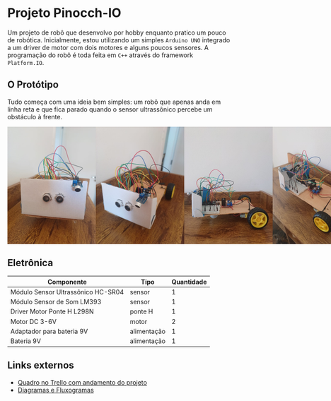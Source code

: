 # Projeto Pinocch-IO
Um projeto de robô que desenvolvo por hobby enquanto pratico um pouco de robótica. Inicialmente, estou utilizando um simples `Arduino UNO` integrado a um driver de motor com dois motores e alguns poucos sensores. A programação do robô é toda feita em `C++` através do framework `Platform.IO`.

## O Protótipo
Tudo começa com uma ideia bem simples: um robô que apenas anda em linha reta e que fica parado quando o sensor ultrassônico percebe um obstáculo à frente.
<div style="display: flex">
    <img  src="docs/img/pinocch-io-frontal.jpeg" alt="Pinocch-IO Protótipo (frontal)"
    width="200">
    <img  src="docs/img/pinocch-io.jpeg" alt="Pinocch-IO Protótipo (frontal)"
    width="200">
    <img  src="docs/img/pinocch-io-lateral.jpeg" alt="Pinocch-IO Protótipo (frontal)"
    width="200">
    <img  src="docs/img/pinocch-io-posterior.jpeg" alt="Pinocch-IO Protótipo (frontal)"
    width="200">
</div>

## Eletrônica

| Componente | Tipo | Quantidade |
| ---------- | ---- | ---------- |
| Módulo Sensor Ultrassônico HC-SR04 | sensor | 1 |
| Módulo Sensor de Som LM393 | sensor | 1 |
| Driver Motor Ponte H L298N | ponte H | 1 |
| Motor DC 3-6V | motor | 2 |
| Adaptador para bateria 9V | alimentação | 1 |
| Bateria 9V | alimentação | 1 |

## Links externos
- [Quadro no Trello com andamento do projeto](https://trello.com/b/LF1wZCdL/project-pinnoch-io)
- [Diagramas e Fluxogramas]()
